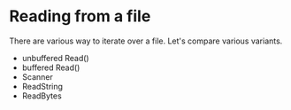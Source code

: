 # Reading from a file

There are various way to iterate over a file. Let's compare various variants.

* unbuffered Read()
* buffered Read()
* Scanner
* ReadString
* ReadBytes


